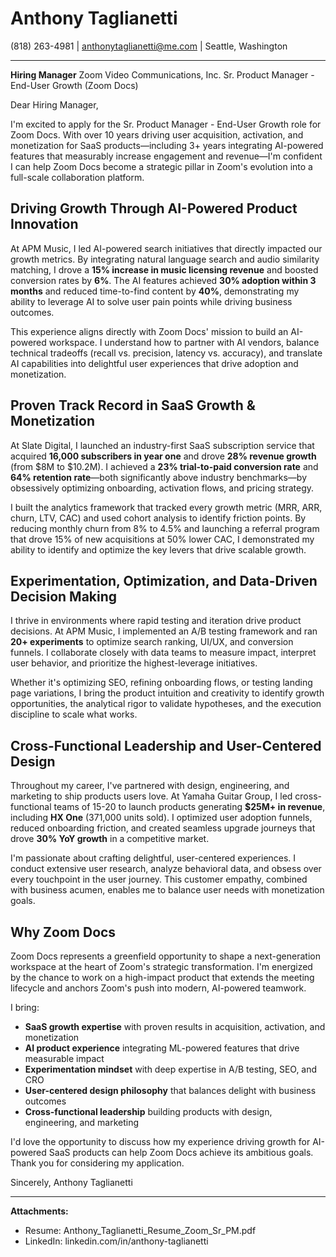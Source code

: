 # Anthony Taglianetti
(818) 263-4981 | anthonytaglianetti@me.com | Seattle, Washington

---

**Hiring Manager**
Zoom Video Communications, Inc.
Sr. Product Manager - End-User Growth (Zoom Docs)

Dear Hiring Manager,

I'm excited to apply for the Sr. Product Manager - End-User Growth role for Zoom Docs. With over 10 years driving user acquisition, activation, and monetization for SaaS products—including 3+ years integrating AI-powered features that measurably increase engagement and revenue—I'm confident I can help Zoom Docs become a strategic pillar in Zoom's evolution into a full-scale collaboration platform.

## Driving Growth Through AI-Powered Product Innovation

At APM Music, I led AI-powered search initiatives that directly impacted our growth metrics. By integrating natural language search and audio similarity matching, I drove a **15% increase in music licensing revenue** and boosted conversion rates by **6%**. The AI features achieved **30% adoption within 3 months** and reduced time-to-find content by **40%**, demonstrating my ability to leverage AI to solve user pain points while driving business outcomes.

This experience aligns directly with Zoom Docs' mission to build an AI-powered workspace. I understand how to partner with AI vendors, balance technical tradeoffs (recall vs. precision, latency vs. accuracy), and translate AI capabilities into delightful user experiences that drive adoption and monetization.

## Proven Track Record in SaaS Growth & Monetization

At Slate Digital, I launched an industry-first SaaS subscription service that acquired **16,000 subscribers in year one** and drove **28% revenue growth** (from $8M to $10.2M). I achieved a **23% trial-to-paid conversion rate** and **64% retention rate**—both significantly above industry benchmarks—by obsessively optimizing onboarding, activation flows, and pricing strategy.

I built the analytics framework that tracked every growth metric (MRR, ARR, churn, LTV, CAC) and used cohort analysis to identify friction points. By reducing monthly churn from 8% to 4.5% and launching a referral program that drove 15% of new acquisitions at 50% lower CAC, I demonstrated my ability to identify and optimize the key levers that drive scalable growth.

## Experimentation, Optimization, and Data-Driven Decision Making

I thrive in environments where rapid testing and iteration drive product decisions. At APM Music, I implemented an A/B testing framework and ran **20+ experiments** to optimize search ranking, UI/UX, and conversion funnels. I collaborate closely with data teams to measure impact, interpret user behavior, and prioritize the highest-leverage initiatives.

Whether it's optimizing SEO, refining onboarding flows, or testing landing page variations, I bring the product intuition and creativity to identify growth opportunities, the analytical rigor to validate hypotheses, and the execution discipline to scale what works.

## Cross-Functional Leadership and User-Centered Design

Throughout my career, I've partnered with design, engineering, and marketing to ship products users love. At Yamaha Guitar Group, I led cross-functional teams of 15-20 to launch products generating **$25M+ in revenue**, including **HX One** (371,000 units sold). I optimized user adoption funnels, reduced onboarding friction, and created seamless upgrade journeys that drove **30% YoY growth** in a competitive market.

I'm passionate about crafting delightful, user-centered experiences. I conduct extensive user research, analyze behavioral data, and obsess over every touchpoint in the user journey. This customer empathy, combined with business acumen, enables me to balance user needs with monetization goals.

## Why Zoom Docs

Zoom Docs represents a greenfield opportunity to shape a next-generation workspace at the heart of Zoom's strategic transformation. I'm energized by the chance to work on a high-impact product that extends the meeting lifecycle and anchors Zoom's push into modern, AI-powered teamwork.

I bring:
- **SaaS growth expertise** with proven results in acquisition, activation, and monetization
- **AI product experience** integrating ML-powered features that drive measurable impact
- **Experimentation mindset** with deep expertise in A/B testing, SEO, and CRO
- **User-centered design philosophy** that balances delight with business outcomes
- **Cross-functional leadership** building products with design, engineering, and marketing

I'd love the opportunity to discuss how my experience driving growth for AI-powered SaaS products can help Zoom Docs achieve its ambitious goals. Thank you for considering my application.

Sincerely,
Anthony Taglianetti

---

**Attachments:**
- Resume: Anthony_Taglianetti_Resume_Zoom_Sr_PM.pdf
- LinkedIn: linkedin.com/in/anthony-taglianetti
